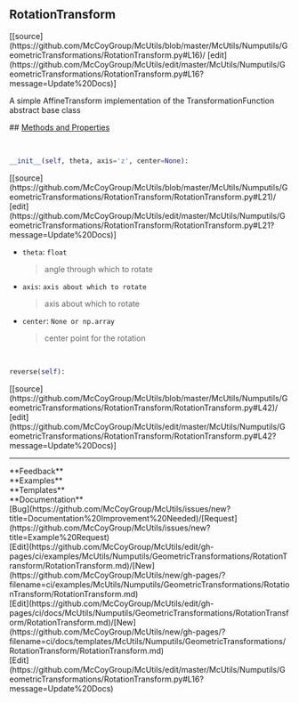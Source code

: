 ## <a id="McUtils.McUtils.Numputils.GeometricTransformations.RotationTransform.RotationTransform">RotationTransform</a> 

<div class="docs-source-link" markdown="1">
[[source](https://github.com/McCoyGroup/McUtils/blob/master/McUtils/Numputils/GeometricTransformations/RotationTransform.py#L16)/
[edit](https://github.com/McCoyGroup/McUtils/edit/master/McUtils/Numputils/GeometricTransformations/RotationTransform.py#L16?message=Update%20Docs)]
</div>

A simple AffineTransform implementation of the TransformationFunction abstract base class







<div class="collapsible-section">
 <div class="collapsible-section collapsible-section-header" markdown="1">
## <a class="collapse-link" data-toggle="collapse" href="#methods" markdown="1"> Methods and Properties</a> <a class="float-right" data-toggle="collapse" href="#methods"><i class="fa fa-chevron-down"></i></a>
 </div>
 <div class="collapsible-section collapsible-section-body collapse show" id="methods" markdown="1">
 
<a id="McUtils.McUtils.Numputils.GeometricTransformations.RotationTransform.RotationTransform.__init__" class="docs-object-method">&nbsp;</a> 
```python
__init__(self, theta, axis='z', center=None): 
```
<div class="docs-source-link" markdown="1">
[[source](https://github.com/McCoyGroup/McUtils/blob/master/McUtils/Numputils/GeometricTransformations/RotationTransform/RotationTransform.py#L21)/
[edit](https://github.com/McCoyGroup/McUtils/edit/master/McUtils/Numputils/GeometricTransformations/RotationTransform/RotationTransform.py#L21?message=Update%20Docs)]
</div>

  - `theta`: `float`
    > angle through which to rotate
  - `axis`: `axis about which to rotate`
    > axis about which to rotate
  - `center`: `None or np.array`
    > center point for the rotation


<a id="McUtils.McUtils.Numputils.GeometricTransformations.RotationTransform.RotationTransform.reverse" class="docs-object-method">&nbsp;</a> 
```python
reverse(self): 
```
<div class="docs-source-link" markdown="1">
[[source](https://github.com/McCoyGroup/McUtils/blob/master/McUtils/Numputils/GeometricTransformations/RotationTransform/RotationTransform.py#L42)/
[edit](https://github.com/McCoyGroup/McUtils/edit/master/McUtils/Numputils/GeometricTransformations/RotationTransform/RotationTransform.py#L42?message=Update%20Docs)]
</div>
 </div>
</div>












---


<div markdown="1" class="text-secondary">
<div class="container">
  <div class="row">
   <div class="col" markdown="1">
**Feedback**   
</div>
   <div class="col" markdown="1">
**Examples**   
</div>
   <div class="col" markdown="1">
**Templates**   
</div>
   <div class="col" markdown="1">
**Documentation**   
</div>
   <div class="col" markdown="1">
   
</div>
   <div class="col" markdown="1">
   
</div>
   <div class="col" markdown="1">
   
</div>
</div>
  <div class="row">
   <div class="col" markdown="1">
[Bug](https://github.com/McCoyGroup/McUtils/issues/new?title=Documentation%20Improvement%20Needed)/[Request](https://github.com/McCoyGroup/McUtils/issues/new?title=Example%20Request)   
</div>
   <div class="col" markdown="1">
[Edit](https://github.com/McCoyGroup/McUtils/edit/gh-pages/ci/examples/McUtils/Numputils/GeometricTransformations/RotationTransform/RotationTransform.md)/[New](https://github.com/McCoyGroup/McUtils/new/gh-pages/?filename=ci/examples/McUtils/Numputils/GeometricTransformations/RotationTransform/RotationTransform.md)   
</div>
   <div class="col" markdown="1">
[Edit](https://github.com/McCoyGroup/McUtils/edit/gh-pages/ci/docs/McUtils/Numputils/GeometricTransformations/RotationTransform/RotationTransform.md)/[New](https://github.com/McCoyGroup/McUtils/new/gh-pages/?filename=ci/docs/templates/McUtils/Numputils/GeometricTransformations/RotationTransform/RotationTransform.md)   
</div>
   <div class="col" markdown="1">
[Edit](https://github.com/McCoyGroup/McUtils/edit/master/McUtils/Numputils/GeometricTransformations/RotationTransform.py#L16?message=Update%20Docs)   
</div>
   <div class="col" markdown="1">
   
</div>
   <div class="col" markdown="1">
   
</div>
   <div class="col" markdown="1">
   
</div>
</div>
</div>
</div>